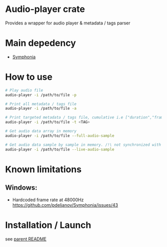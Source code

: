 # Audio-player crate

Provides a wrapper for audio player & metadata / tags parser

# Main depedency
- [Symphonia](https://github.com/pdeljanov/Symphonia)

# How to use

```bash
# Play audio file
audio-player -i /path/to/file -p

# Print all metadata / tags file
audio-player -i /path/to/file -a

# Print targeted metadata / tags file, cumulative i.e ["duration","frameRate","channels","genre"]
audio-player -i /path/to/file -t <TAG>

# Get audio data array in memory
audio-player -i /path/to/file --full-audio-sample

# Get audio data sample by sample in memory. /!\ not synchronized with a player
audio-player -i /path/to/file --live-audio-sample
```

# Known limitations
## Windows:

 - Hardcoded frame rate at 48000Hz
https://github.com/pdeljanov/Symphonia/issues/43

# Installation / Launch
see [parent README](https://github.com/jgarnierGit/mp3-player/blob/develop/README.md)